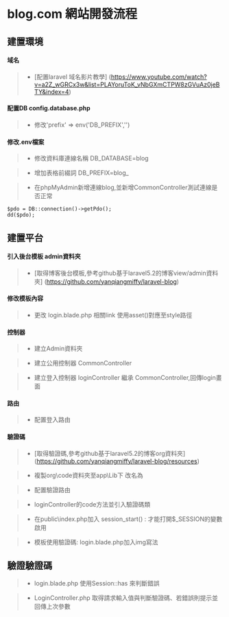 # blog.com 網站開發流程

## 建置環境

#### 域名
>* [配置laravel 域名影片教學]
(https://www.youtube.com/watch?v=a2Z_wGRCx3w&list=PLAYoruToK_vNbGXmCTPW8zGVuAz0jeBTY&index=4)

#### 配置DB  config.database.php
>* 修改'prefix' => env('DB_PREFIX','')

#### 修改.env檔案
>* 修改資料庫連線名稱 DB_DATABASE=blog

>* 增加表格前綴詞 DB_PREFIX=blog_

>* 在phpMyAdmin新增連線blog,並新增CommonController測試連線是否正常

    $pdo = DB::connection()->getPdo();
    dd($pdo);

## 建置平台

#### 引入後台模板 admin資料夾
>* [取得博客後台模板,參考github基于laravel5.2的博客view/admin資料夾]
(https://github.com/yanqiangmiffy/laravel-blog)

#### 修改模板內容
>* 更改 login.blade.php 相關link 使用asset()對應至style路徑

#### 控制器
>* 建立Admin資料夾

>* 建立公用控制器 CommonController

>* 建立登入控制器 loginController 繼承 CommonController,回傳login畫面

#### 路由
>* 配置登入路由

#### 驗證碼

>* [取得驗證碼,參考github基于laravel5.2的博客org資料夾]
(https://github.com/yanqiangmiffy/laravel-blog/resources)

>* 複製org\code資料夾至app\Lib下 改名為

>* 配置驗證路由

>* loginController的code方法並引入驗證碼類

>* 在public\index.php加入 session_start() : 才能打開$_SESSION的變數啟用

>* 模板使用驗證碼: login.blade.php加入img寫法

## 驗證驗證碼

>* login.blade.php 使用Session::has 來判斷錯誤

>* LoginController.php 取得請求輸入值與判斷驗證碼、若錯誤則提示並回傳上次參數
